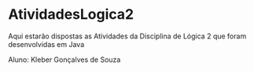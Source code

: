 # AtividadesLogica2
Aqui estarão dispostas as Atividades da Disciplina de Lógica 2 que foram desenvolvidas em Java

Aluno: Kleber Gonçalves de Souza

